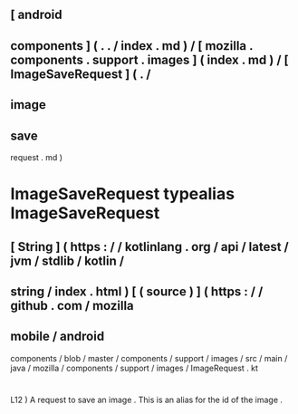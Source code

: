 [
android
-
components
]
(
.
.
/
index
.
md
)
/
[
mozilla
.
components
.
support
.
images
]
(
index
.
md
)
/
[
ImageSaveRequest
]
(
.
/
-
image
-
save
-
request
.
md
)
#
ImageSaveRequest
typealias
ImageSaveRequest
=
[
String
]
(
https
:
/
/
kotlinlang
.
org
/
api
/
latest
/
jvm
/
stdlib
/
kotlin
/
-
string
/
index
.
html
)
[
(
source
)
]
(
https
:
/
/
github
.
com
/
mozilla
-
mobile
/
android
-
components
/
blob
/
master
/
components
/
support
/
images
/
src
/
main
/
java
/
mozilla
/
components
/
support
/
images
/
ImageRequest
.
kt
#
L12
)
A
request
to
save
an
image
.
This
is
an
alias
for
the
id
of
the
image
.
